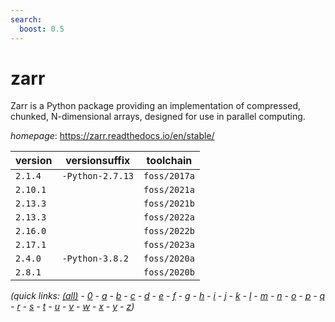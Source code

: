 ```yaml
---
search:
  boost: 0.5
---
```

# zarr

Zarr is a Python package providing an implementation of compressed, chunked, N-dimensional arrays,   designed for use in parallel computing.

*homepage*: <https://zarr.readthedocs.io/en/stable/>

version | versionsuffix | toolchain
--------|---------------|----------
``2.1.4`` | ``-Python-2.7.13`` | ``foss/2017a``
``2.10.1`` |  | ``foss/2021a``
``2.13.3`` |  | ``foss/2021b``
``2.13.3`` |  | ``foss/2022a``
``2.16.0`` |  | ``foss/2022b``
``2.17.1`` |  | ``foss/2023a``
``2.4.0`` | ``-Python-3.8.2`` | ``foss/2020a``
``2.8.1`` |  | ``foss/2020b``


*(quick links: [(all)](../index.md) - [0](../0/index.md) - [a](../a/index.md) - [b](../b/index.md) - [c](../c/index.md) - [d](../d/index.md) - [e](../e/index.md) - [f](../f/index.md) - [g](../g/index.md) - [h](../h/index.md) - [i](../i/index.md) - [j](../j/index.md) - [k](../k/index.md) - [l](../l/index.md) - [m](../m/index.md) - [n](../n/index.md) - [o](../o/index.md) - [p](../p/index.md) - [q](../q/index.md) - [r](../r/index.md) - [s](../s/index.md) - [t](../t/index.md) - [u](../u/index.md) - [v](../v/index.md) - [w](../w/index.md) - [x](../x/index.md) - [y](../y/index.md) - [z](../z/index.md))*

